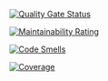 [![Quality Gate Status](https://sonarcloud.io/api/project_badges/measure?project=cdwhk_leetcode_poject_cdwhk_v2&metric=alert_status)](https://sonarcloud.io/summary/new_code?id=cdwhk_leetcode_poject_cdwhk_v2)

[![Maintainability Rating](https://sonarcloud.io/api/project_badges/measure?project=cdwhk_leetcode_poject_cdwhk_v2&metric=sqale_rating)](https://sonarcloud.io/summary/new_code?id=cdwhk_leetcode_poject_cdwhk_v2)

[![Code Smells](https://sonarcloud.io/api/project_badges/measure?project=cdwhk_leetcode_poject_cdwhk_v2&metric=code_smells)](https://sonarcloud.io/summary/new_code?id=cdwhk_leetcode_poject_cdwhk_v2)

[![Coverage](https://sonarcloud.io/api/project_badges/measure?project=cdwhk_leetcode_poject_cdwhk_v2&metric=coverage)](https://sonarcloud.io/summary/new_code?id=cdwhk_leetcode_poject_cdwhk_v2)
